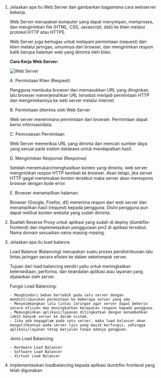 1. Jelaskan apa itu Web Server dan gambarkan bagaimana cara webserver bekerja.

    Web Server merupakan komputer yang dapat menyimpan, memproses, dan mengirimkan file (HTML, CSS, Javascript, dsb) ke klien melalui protokol HTTP atau HTTPS.
   
    Web Server juga bertugas untuk melayani permintaan (request) dari klien melalui jaringan, umumnya dari browser, dan mengirimkan respon balik berupa halaman web yang diminta oleh klien.
    
    **Cara Kerja Web Server:**

    ![Web Server](https://github.com/user-attachments/assets/6196f667-609b-4424-a2ae-87e32e699509)

   
    A. Permintaan Klien (Request)
   
    Pengguna membuka browser dan memasukkan URL yang diinginkan, lalu browser menerjemahkan URL tersebut menjadi permintaan HTTP dan mengirimkannya ke web server melalui internet.
    
    B. Permintaan diterima oleh Web Server
   
    Web server menerimana permintaan dari browser. Permintaan dapat berisi informasi/data.
    
    C. Pemrosesan Permintaan
   
    Web Server memeriksa URL yang diminta dan mencari sumber daya yang sesuai pada sistem database untuk mendapatkan hasil.
    
    D. Mengirimkan Response (Response)
   
    Setelah menemukan/menghasilkan konten yang diminta, web server mengirimkan respon HTTP kembali ke browser. Akan tetapi, jika server HTTP gagal menemukan konten tersebut maka server akan merespons browser dengan kode error.
    
    E. Browser menampilkan halaman.
   
    Browser (Google, Firefox, dll) menerima respon dari web server dan menampilkan hasil (request) kepada pengguna. Disini pengguna pun dapat melihat konten website yang sudah diminta.


2. Buatlah Reverse Proxy untuk aplikasi yang sudah di deploy (dumbflix-frontend) dan implemetasikan penggunaan pm2 di aplikasi tersebut. Nama domain sesuaikan nama masing-masing.


3. Jelaskan apa itu load balance.

    Load Balance (Balancing) merupakan suatu proses pendistribusian lalu lintas jaringan secara efisien ke dalam sekelompok server.
   
    Tujuan dari load balancing sendiri yaitu untuk meningkatkan ketersediaan, performa, dan keandalan aplikasi atau layanan yang dijalankan oleh server.
    
    Fungsi Load Balancing:
    ```
    - Menghindari beban berlebih pada satu server dengan mendistribusikan permintaan ke beberapa server yang ada.
    - Menyeimbangkan lalu lintas jaringan agar server dapat bekerja secara efisien dan meningkatkan kecepatan respons kepada pengguna.
    - Memungkinkan aplikasi/layanan ditingkatkan dengan menambahkan lebih banyak server ke dalam sistem.
    - Jika ada kegagalam pada satu server, maka load balancer akan mengalihkannya pada server lain yang masih berfungsi, sehingga aplikasi/layanan tetap berjalan tanpa adanya gangguan.
    ```
    
    Jenis Load Balancing:
    ```
    - Hardware Load Balancer
    - Software Load Balancer
    - Virtual Load Balancer
    ```


5. Implementasikan loadbalancing kepada aplikasi dumbflix-frontend yang telah digunakan.
